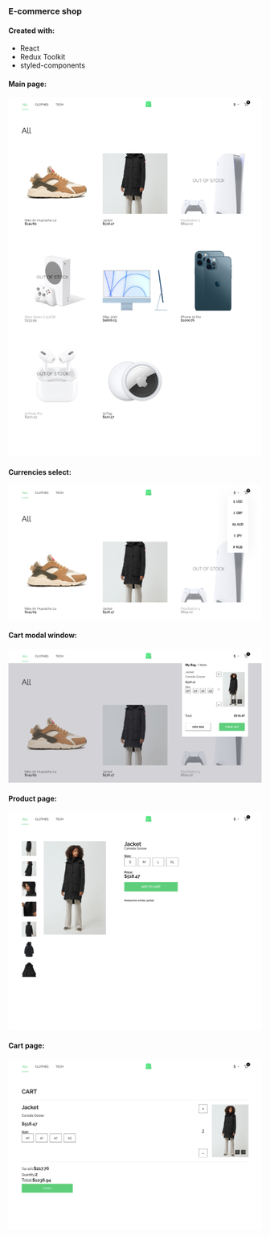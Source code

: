 ### E-commerce shop
#### Created with:
- React
- Redux Toolkit
- styled-components

#### Main page:
<img alt="main" src="./public/main-page.png">

#### Currencies select:
<img alt="main" src="./public/main-page1.png">

#### Cart modal window:
<img alt="main" src="./public/main-page2.png">

#### Product page:
<img alt="product" src="./public/product-page.png">

#### Cart page:
<img alt="cart" src="./public/cart-page.png">